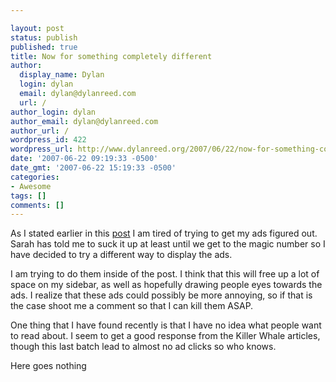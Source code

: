 ```yaml
---

layout: post
status: publish
published: true
title: Now for something completely different
author:
  display_name: Dylan
  login: dylan
  email: dylan@dylanreed.com
  url: /
author_login: dylan
author_email: dylan@dylanreed.com
author_url: /
wordpress_id: 422
wordpress_url: http://www.dylanreed.org/2007/06/22/now-for-something-completely-different/
date: '2007-06-22 09:19:33 -0500'
date_gmt: '2007-06-22 15:19:33 -0500'
categories:
- Awesome
tags: []
comments: []
---
```


As I stated earlier in this [post][1] I am tired of trying to get my ads figured out. Sarah has told me to suck it up at least until we get to the magic number so I have decided to try a different way to display the ads.

   [1]: http://www.dylanreed.org/2007/06/13/it-is-killing-me-inside/

I am trying to do them inside of the post. I think that this will free up a lot of space on my sidebar, as well as hopefully drawing people eyes towards the ads. I realize that these ads could possibly be more annoying, so if that is the case shoot me a comment so that I can kill them ASAP.

One thing that I have found recently is that I have no idea what people want to read about. I seem to get a good response from the Killer Whale articles, though this last batch lead to almost no ad clicks so who knows.

Here goes nothing
